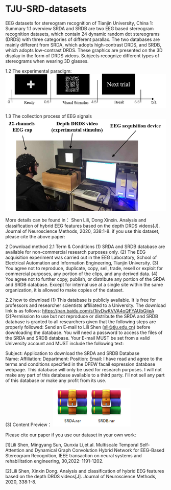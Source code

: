 # TJU-SRD-datasets
EEG datasets for stereogram recognition of Tianjin University, China
1: Summary
1.1 overview
SRDA and SRDB are two EEG based stereogram recognition datasets, which contain 24 dynamic random dot stereograms (DRDS) with three categories of different parallax. The two databases are mainly different from SRDA, which adopts high-contrast DRDS, and SRDB, which adopts low-contrast DRDS. These graphics are presented on the 3D display in the form of DRDS videos. Subjects recognize different types of stereograms when wearing 3D glasses.

1.2 The experimental paradigm:
![Alt text](/paradigm.png)
 
1.3 The collection process of EEG signals
 ![Alt text](/process.png)

More details can be found in：
Shen Lili, Dong Xinxin. Analysis and classification of hybrid EEG features based on the depth DRDS videos[J]. Journal of Neuroscience Methods, 2020, 338:1-8.
if you use this dataset, please cite the above paper:

2 Download method
2.1 Term & Conditions
(1) SRDA and SRDB database are available for non-commercial research purposes only.
(2) The EEG acquisition experiment was carried out in the EEG Laboratory, School of Electrical Automation and Information Engineering, Tianjin University.
(3) You agree not to reproduce, duplicate, copy, sell, trade, resell or exploit for commercial purposes, any portion of the clips, and any derived data.
(4) You agree not to further copy, publish, or distribute any portion of the SRDA and SRDB database. Except for internal use at a single site within the same organization, it is allowed to make copies of the dataset.

2.2 how to download
(1) This database is publicly available. It is free for professors and researcher scientists affiliated to a University. The download link is as follows:
https://pan.baidu.com/s/1iivDwKVVA4oQFYAUbGjieA
(2)Permission to use but not reproduce or distribute the SRDA and SRDB database is granted to all researchers given that the following steps are properly followed:
Send an E-mail to Lili Shen (sll@tju.edu.cn) before downloading the database. You will need a password to access the files of the SRDA and SRDB database. Your E-mail MUST be set from a valid University account and MUST include the following text:

Subject: Application to download the SRDA and SRDB Database          
Name: <your first and last name>
Affiliation: <University where you work>
Department: <your department>
Position: <your job title>
Email: <must be the email at the above mentioned institution>
I have read and agree to the terms and conditions specified in the DFEW facail expression database webpage. 
This database will only be used for research purposes. 
I will not make any part of this database available to a third party. 
I'll not sell any part of this database or make any profit from its use.

(3) Content Preview：
 ![Alt text](/content.png)


Please cite our paper if you use our dataset in your own work:

[1]Lili Shen, Mingyang Sun, Qunxia Li,et.al.  Multiscale Temporal Self-Attention and Dynamical Graph Convolution Hybrid Network for EEG-Based Stereogram Recognition, IEEE transaction on neural systems and rehabilitation engineering, 30,2022: 1191-1202.

[2]Lili Shen, Xinxin Dong. Analysis and classification of hybrid EEG features based on the depth DRDS videos[J]. Journal of Neuroscience Methods, 2020, 338:1-8.
